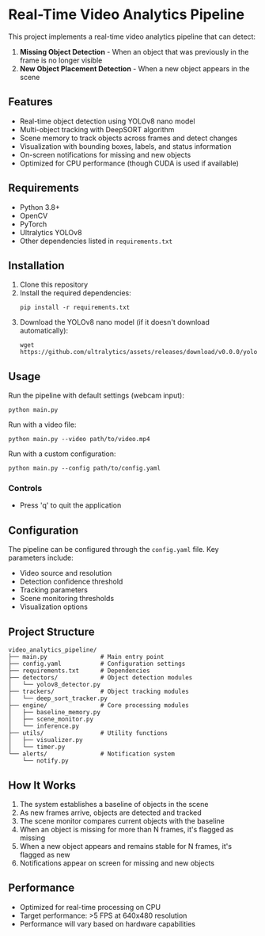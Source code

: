 # Real-Time Video Analytics Pipeline

This project implements a real-time video analytics pipeline that can detect:

1. **Missing Object Detection** - When an object that was previously in the frame is no longer visible
2. **New Object Placement Detection** - When a new object appears in the scene

## Features

- Real-time object detection using YOLOv8 nano model
- Multi-object tracking with DeepSORT algorithm
- Scene memory to track objects across frames and detect changes
- Visualization with bounding boxes, labels, and status information
- On-screen notifications for missing and new objects
- Optimized for CPU performance (though CUDA is used if available)

## Requirements

- Python 3.8+
- OpenCV
- PyTorch
- Ultralytics YOLOv8
- Other dependencies listed in `requirements.txt`

## Installation

1. Clone this repository
2. Install the required dependencies:
   ```
   pip install -r requirements.txt
   ```
3. Download the YOLOv8 nano model (if it doesn't download automatically):
   ```
   wget https://github.com/ultralytics/assets/releases/download/v0.0.0/yolov8n.pt
   ```

## Usage

Run the pipeline with default settings (webcam input):

```
python main.py
```

Run with a video file:

```
python main.py --video path/to/video.mp4
```

Run with a custom configuration:

```
python main.py --config path/to/config.yaml
```

### Controls

- Press 'q' to quit the application

## Configuration

The pipeline can be configured through the `config.yaml` file. Key parameters include:

- Video source and resolution
- Detection confidence threshold
- Tracking parameters
- Scene monitoring thresholds
- Visualization options

## Project Structure

```
video_analytics_pipeline/
├── main.py               # Main entry point
├── config.yaml           # Configuration settings
├── requirements.txt      # Dependencies
├── detectors/            # Object detection modules
│   └── yolov8_detector.py
├── trackers/             # Object tracking modules
│   └── deep_sort_tracker.py
├── engine/               # Core processing modules
│   ├── baseline_memory.py
│   ├── scene_monitor.py
│   └── inference.py
├── utils/                # Utility functions
│   ├── visualizer.py
│   └── timer.py
└── alerts/               # Notification system
    └── notify.py
```

## How It Works

1. The system establishes a baseline of objects in the scene
2. As new frames arrive, objects are detected and tracked
3. The scene monitor compares current objects with the baseline
4. When an object is missing for more than N frames, it's flagged as missing
5. When a new object appears and remains stable for N frames, it's flagged as new
6. Notifications appear on screen for missing and new objects

## Performance

- Optimized for real-time processing on CPU
- Target performance: >5 FPS at 640x480 resolution
- Performance will vary based on hardware capabilities
